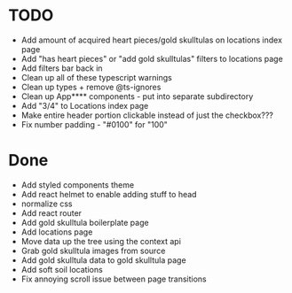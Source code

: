 # TODO

- Add amount of acquired heart pieces/gold skulltulas on locations index page
- Add "has heart pieces" or "add gold skulltulas" filters to locations page
- Add filters bar back in
- Clean up all of these typescript warnings
- Clean up types + remove @ts-ignores
- Clean up App\*\*\*\* components - put into separate subdirectory
- Add "3/4" to Locations index page
- Make entire header portion clickable instead of just the checkbox???
- Fix number padding - "#0100" for "100"

# Done

- Add styled components theme
- Add react helmet to enable adding stuff to head
- normalize css
- Add react router
- Add gold skulltula boilerplate page
- Add locations page
- Move data up the tree using the context api
- Grab gold skulltula images from source
- Add gold skulltula data to gold skulltula page
- Add soft soil locations
- Fix annoying scroll issue between page transitions
